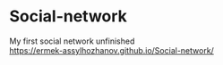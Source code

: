 # Social-network
My first social network unfinished <br />
https://ermek-assylhozhanov.github.io/Social-network/
